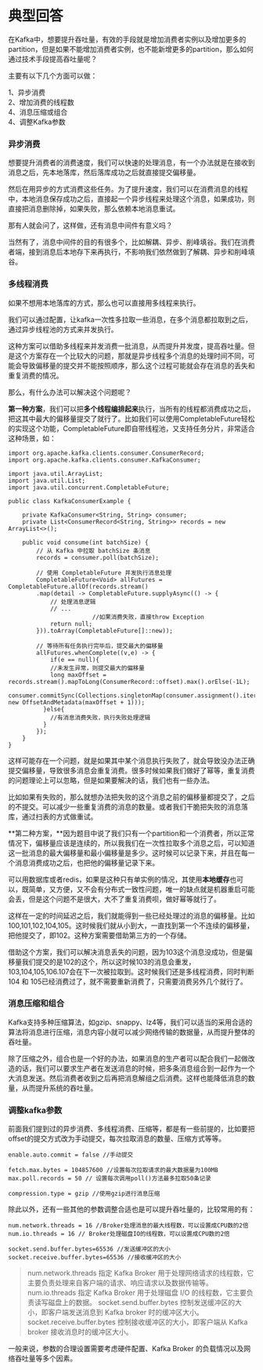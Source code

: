 # 典型回答

在Kafka中，想要提升吞吐量，有效的手段就是增加消费者实例以及增加更多的partition，但是如果不能增加消费者实例，也不能新增更多的partition，那么如何通过技术手段提高吞吐量呢？

主要有以下几个方面可以做：

1、异步消费<br />2、增加消费的线程数<br />4、消息压缩或组合<br />4、调整Kafka参数

### 异步消费

想要提升消费者的消费速度，我们可以快速的处理消息，有一个办法就是在接收到消息之后，先本地落库，然后落库成功之后就直接提交偏移量。

然后在用异步的方式消费这些任务。为了提升速度，我们可以在消费消息的线程中，本地消息保存成功之后，直接起一个异步线程来处理这个消息，如果成功，则直接把消息删除掉，如果失败，那么依赖本地消息重试。

那有人就会问了，这样做，还有消息中间件有意义吗？

当然有了，消息中间件的目的有很多个，比如解耦、异步、削峰填谷。我们在消费者端，接到消息后本地存下来再执行，不影响我们依然做到了解耦、异步和削峰填谷。

### 多线程消费

如果不想用本地落库的方式，那么也可以直接用多线程来执行。

我们可以通过配置，让kafka一次性多拉取一些消息，在多个消息都拉取到之后，通过异步线程池的方式来并发执行。

这种方案可以借助多线程来并发消费一批消息，从而提升并发度，提高吞吐量。但是这个方案存在一个比较大的问题，那就是异步线程多个消息的处理时间不同，可能会导致偏移量的提交并不能按照顺序，那么这个过程可能就会存在消息的丢失和重复消费的情况。

那么，有什么办法可以解决这个问题呢？

**第一种方案**，我们可以把**多个线程编排起来**执行，当所有的线程都消费成功之后，把这其中最大的偏移量提交了就行了。比如我们可以使用CompletableFuture轻松的实现这个功能，CompletableFuture即自带线程池，又支持任务分片，非常适合这种场景，如：

```
import org.apache.kafka.clients.consumer.ConsumerRecord;
import org.apache.kafka.clients.consumer.KafkaConsumer;

import java.util.ArrayList;
import java.util.List;
import java.util.concurrent.CompletableFuture;

public class KafkaConsumerExample {

    private KafkaConsumer<String, String> consumer;
    private List<ConsumerRecord<String, String>> records = new ArrayList<>();
    
    public void consume(int batchSize) {
        // 从 Kafka 中拉取 batchSize 条消息
        records = consumer.poll(batchSize);
        
        // 使用 CompletableFuture 并发执行消息处理
        CompletableFuture<Void> allFutures = CompletableFuture.allOf(records.stream()
        .map(detail -> CompletableFuture.supplyAsync(() -> {
            // 处理消息逻辑
            // ...
						//如果消费失败，直接throw Exception
            return null;
        })).toArray(CompletableFuture[]::new));        

      	// 等待所有任务执行完毕后，提交最大的偏移量
        allFutures.whenComplete((v,e) -> {
        	if(e == null){
          	//未发生异常，则提交最大的偏移量
          	long maxOffset = records.stream().mapToLong(ConsumerRecord::offset).max().orElse(-1L);
            consumer.commitSync(Collections.singletonMap(consumer.assignment().iterator().next(), new OffsetAndMetadata(maxOffset + 1)));
          }else{
          	//有消息消费失败，执行失败处理逻辑
          }
        });
    }
}

```

这样可能存在一个问题，就是如果其中某个消息执行失败了，就会导致没办法正确提交偏移量，导致很多消息会重复消费。很多时候如果我们做好了幂等，重复消费的问题理论上可以忽略，但是如果要解决的话，我们也有一些办法。

比如如果有失败的，那么就想办法把失败的这个消息之前的偏移量都提交了，之后的不提交。可以减少一些重复消费的消息的数量。或者我们干脆把失败的消息落库，通过扫表的方式做重试。

**第二种方案，**因为题目中说了我们只有一个partition和一个消费者，所以正常情况下，偏移量应该是连续的，所以我我们在一次性拉取多个消息之后，可以知道这一批消息的最大偏移量和最小偏移量是多少。这时候可以记录下来，并且在每一个消息消费成功之后，也把他的偏移量记录下来。

可以用数据库或者redis，如果是这种只有单实例的情况，其使用**本地缓存**也可以，既简单，又方便，又不会有分布式一致性问题，唯一的缺点就是机器重启可能会丢，但是这个问题不是很大，大不了重复消费呗，做好幂等就行了。

这样在一定的时间延迟之后，我们就能得到一些已经处理过的消息的偏移量。比如100,101,102,104,105。这时候我们就从小到大，一直找到第一个不连续的偏移量，把他提交了，即102。这种方案需要借助第三方的一个存储。

借助这个方案，我们可以解决消息丢失的问题，因为103这个消息没成功，但是偏移量我们提交的是102的这个，所以这时候103的消息会重发，103,104,105,106.107会在下一次被拉取到。这时候我们还是多线程消费，同时判断104 和 105已经消费过了，就不需要重新消费了，只需要消费另外几个就行了。

### 消息压缩和组合

Kafka支持多种压缩算法，如gzip、snappy、lz4等，我们可以适当的采用合适的算法将消息进行压缩，消息内容小就可以减少网络传输的数据量，从而提升整体的吞吐量。

除了压缩之外，组合也是一个好的办法，如果消息的生产者可以配合我们一起做改造的话，我们可以要求生产者在发送消息的时候，把多条消息组合到一起作为一个大消息发送。然后消费者收到之后再把消息解组之后消费。这样也能降低消息的数量，从而提升系统的吞吐量。

### 调整kafka参数

前面我们提到过的异步消费、多线程消费、压缩等，都是有一些前提的，比如要把offset的提交方式改为手动提交，每次拉取消息的数量、压缩方式等等。

```
enable.auto.commit = false //手动提交

fetch.max.bytes = 104857600 //设置每次拉取请求的最大数据量为100MB
max.poll.records = 50 // 设置每次调用poll()方法最多拉取50条记录

compression.type = gzip //使用gzip进行消息压缩
```

除此以外，还有一些其他的参数调整合适也是可以提升吞吐量的，比较常用的有：

```
num.network.threads = 16 //Broker处理消息的最大线程数，可以设置成CPU数的2倍
num.io.threads = 16 // Broker处理磁盘IO的线程数，可以设置成CPU数的2倍

socket.send.buffer.bytes=65536 //发送缓冲区的大小
socket.receive.buffer.bytes=65536 //接收缓冲区的大小
```

> num.network.threads 指定 Kafka Broker 用于处理网络请求的线程数，它主要负责处理来自客户端的请求、响应请求以及数据传输等。
> num.io.threads 指定 Kafka Broker 用于处理磁盘 I/O 的线程数，它主要负责读写磁盘上的数据。
> socket.send.buffer.bytes 控制发送缓冲区的大小，即客户端发送消息到 Kafka broker 时的缓冲区大小。
> socket.receive.buffer.bytes 控制接收缓冲区的大小，即客户端从 Kafka broker 接收消息时的缓冲区大小。


一般来说，参数的合理设置需要考虑硬件配置、Kafka Broker 的负载情况以及网络吞吐量等多个因素。
